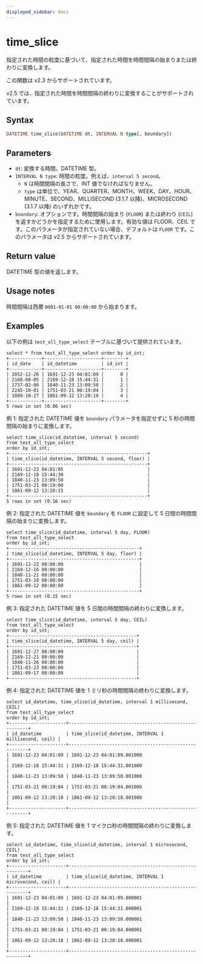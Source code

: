 ```yaml
---
displayed_sidebar: docs
---
```


# time_slice

指定された時間の粒度に基づいて、指定された時間を時間間隔の始まりまたは終わりに変換します。

この関数は v2.3 からサポートされています。

v2.5 では、指定された時間を時間間隔の終わりに変換することがサポートされています。

## Syntax

```Haskell
DATETIME time_slice(DATETIME dt, INTERVAL N type[, boundary])
```

## Parameters

- `dt`: 変換する時間、DATETIME 型。
- `INTERVAL N type`: 時間の粒度。例えば、`interval 5 second`。
  - `N` は時間間隔の長さで、INT 値でなければなりません。
  - `type` は単位で、YEAR、QUARTER、MONTH、WEEK、DAY、HOUR、MINUTE、SECOND、MILLISECOND (3.1.7 以降)、MICROSECOND (3.1.7 以降) のいずれかです。
- `boundary`: オプションです。時間間隔の始まり (`FLOOR`) または終わり (`CEIL`) を返すかどうかを指定するために使用します。有効な値は FLOOR、CEIL です。このパラメータが指定されていない場合、デフォルトは `FLOOR` です。このパラメータは v2.5 からサポートされています。

## Return value

DATETIME 型の値を返します。

## Usage notes

時間間隔は西暦 `0001-01-01 00:00:00` から始まります。

## Examples

以下の例は `test_all_type_select` テーブルに基づいて提供されています。

```Plaintext
select * from test_all_type_select order by id_int;
+------------+---------------------+--------+
| id_date    | id_datetime         | id_int |
+------------+---------------------+--------+
| 2052-12-26 | 1691-12-23 04:01:09 |      0 |
| 2168-08-05 | 2169-12-18 15:44:31 |      1 |
| 1737-02-06 | 1840-11-23 13:09:50 |      2 |
| 2245-10-01 | 1751-03-21 00:19:04 |      3 |
| 1889-10-27 | 1861-09-12 13:28:18 |      4 |
+------------+---------------------+--------+
5 rows in set (0.06 sec)
```

例 1: 指定された DATETIME 値を `boundary` パラメータを指定せずに 5 秒の時間間隔の始まりに変換します。

```Plaintext
select time_slice(id_datetime, interval 5 second)
from test_all_type_select
order by id_int;
+---------------------------------------------------+
| time_slice(id_datetime, INTERVAL 5 second, floor) |
+---------------------------------------------------+
| 1691-12-23 04:01:05                               |
| 2169-12-18 15:44:30                               |
| 1840-11-23 13:09:50                               |
| 1751-03-21 00:19:00                               |
| 1861-09-12 13:28:15                               |
+---------------------------------------------------+
5 rows in set (0.16 sec)
```

例 2: 指定された DATETIME 値を `boundary` を `FLOOR` に設定して 5 日間の時間間隔の始まりに変換します。

```Plaintext
select time_slice(id_datetime, interval 5 day, FLOOR)
from test_all_type_select
order by id_int;
+------------------------------------------------+
| time_slice(id_datetime, INTERVAL 5 day, floor) |
+------------------------------------------------+
| 1691-12-22 00:00:00                            |
| 2169-12-16 00:00:00                            |
| 1840-11-21 00:00:00                            |
| 1751-03-18 00:00:00                            |
| 1861-09-12 00:00:00                            |
+------------------------------------------------+
5 rows in set (0.15 sec)
```

例 3: 指定された DATETIME 値を 5 日間の時間間隔の終わりに変換します。

```Plaintext
select time_slice(id_datetime, interval 5 day, CEIL)
from test_all_type_select
order by id_int;
+-----------------------------------------------+
| time_slice(id_datetime, INTERVAL 5 day, ceil) |
+-----------------------------------------------+
| 1691-12-27 00:00:00                           |
| 2169-12-21 00:00:00                           |
| 1840-11-26 00:00:00                           |
| 1751-03-23 00:00:00                           |
| 1861-09-17 00:00:00                           |
+-----------------------------------------------+
```

例 4: 指定された DATETIME 値を 1 ミリ秒の時間間隔の終わりに変換します。

```Plaintext
select id_datetime, time_slice(id_datetime, interval 1 millisecond, CEIL)
from test_all_type_select
order by id_int;
+---------------------+-------------------------------------------------------+
| id_datetime         | time_slice(id_datetime, INTERVAL 1 millisecond, ceil) |
+---------------------+-------------------------------------------------------+
| 1691-12-23 04:01:09 | 1691-12-23 04:01:09.001000                            |
| 2169-12-18 15:44:31 | 2169-12-18 15:44:31.001000                            |
| 1840-11-23 13:09:50 | 1840-11-23 13:09:50.001000                            |
| 1751-03-21 00:19:04 | 1751-03-21 00:19:04.001000                            |
| 1861-09-12 13:28:18 | 1861-09-12 13:28:18.001000                            |
+---------------------+-------------------------------------------------------+
```

例 5: 指定された DATETIME 値を 1 マイクロ秒の時間間隔の終わりに変換します。

```Plaintext
select id_datetime, time_slice(id_datetime, interval 1 microsecond, CEIL)
from test_all_type_select
order by id_int;
+---------------------+-------------------------------------------------------+
| id_datetime         | time_slice(id_datetime, INTERVAL 1 microsecond, ceil) |
+---------------------+-------------------------------------------------------+
| 1691-12-23 04:01:09 | 1691-12-23 04:01:09.000001                            |
| 2169-12-18 15:44:31 | 2169-12-18 15:44:31.000001                            |
| 1840-11-23 13:09:50 | 1840-11-23 13:09:50.000001                            |
| 1751-03-21 00:19:04 | 1751-03-21 00:19:04.000001                            |
| 1861-09-12 13:28:18 | 1861-09-12 13:28:18.000001                            |
+---------------------+-------------------------------------------------------+
```